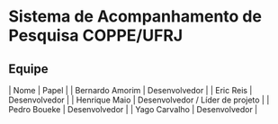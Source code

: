 # Sistema de Acompanhamento de Pesquisa COPPE/UFRJ

## Equipe ##

| Nome            | Papel                            |
| Bernardo Amorim | Desenvolvedor                    |
| Eric Reis       | Desenvolvedor                    |
| Henrique Maio   | Desenvolvedor / Líder de projeto |
| Pedro Boueke    | Desenvolvedor                    |
| Yago Carvalho   | Desenvolvedor                    |
